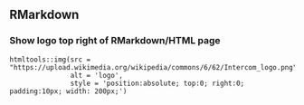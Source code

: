 ## RMarkdown

### Show logo top right of RMarkdown/HTML page
```{r, echo=FALSE}
htmltools::img(src = "https://upload.wikimedia.org/wikipedia/commons/6/62/Intercom_logo.png", 
               alt = 'logo', 
               style = 'position:absolute; top:0; right:0; padding:10px; width: 200px;')
```
